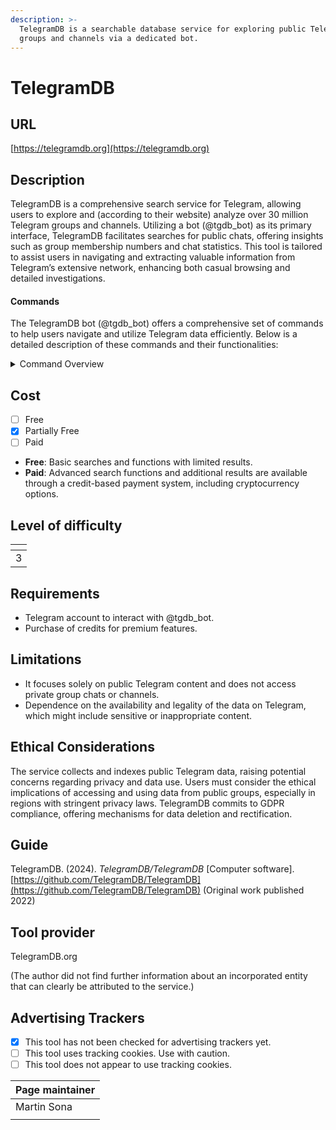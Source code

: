 ```yaml
---
description: >-
  TelegramDB is a searchable database service for exploring public Telegram
  groups and channels via a dedicated bot.
---
```


# TelegramDB

## URL

[https://telegramdb.org](https://telegramdb.org)

## Description

TelegramDB is a comprehensive search service for Telegram, allowing users to explore and (according to their website) analyze over 30 million Telegram groups and channels. Utilizing a bot (@tgdb\_bot) as its primary interface, TelegramDB facilitates searches for public chats, offering insights such as group membership numbers and chat statistics. This tool is tailored to assist users in navigating and extracting valuable information from Telegram’s extensive network, enhancing both casual browsing and detailed investigations.

#### Commands

The TelegramDB bot (@tgdb\_bot) offers a comprehensive set of commands to help users navigate and utilize Telegram data efficiently. Below is a detailed description of these commands and their functionalities:

<details>

<summary>Command Overview</summary>

**/search**

This command allows users to perform keyword-based searches to find groups and channels on Telegram. Users can specify whether they want to find only groups, only channels, or both. The basic search is free and provides up to 20 results, but users can extend this with purchased credits for more detailed results.

**/group and /channel**

These commands are specialized versions of the /search command, tailored specifically to either groups or channels. Using /group will limit the search results to groups only, while /channel will do the same for channels. These commands help users quickly access specific types of Telegram communities.

**/where**

The /where command is used to discover public groups in which a specified user has been a member. This function is particularly useful for tracking user activity or understanding the reach and influence of users within the Telegram ecosystem. It requires premium access, paid for through credits, to retrieve more than the basic number of results.

**/resolve**

This command converts Telegram IDs and usernames into detailed information about a user, group, or channel. It helps users quickly gather detailed data about entities on Telegram without having to navigate through the app or website. The /resolve command now includes additional information such as a user’s historical usernames, whether the user is premium, if the chat is verified, and if it is flagged for scams or fakes.

**/language**

Allows users to change the language of the bot interactions. Currently, it supports English and Italian, making it accessible to a broader audience. This command enhances the user experience by allowing non-English speakers to utilize the bot in their native language.

**Inline mode**

This feature enables users to resolve usernames and IDs directly from any chat without having to navigate to the bot chat. It streamlines the process of information retrieval, making it faster and more integrated into the regular use of Telegram.

**/members**

The /members command allows users to retrieve a list of all members within a specified group, including those with hidden membership. The results are provided in a .csv file format, suitable for data analysis and further processing in tools like Maltego.

**/network**

The new /network command provides a list of groups and channels frequented by the same community or containing similar content. The output is shown in a .csv file and is ranked with an advanced algorithm, ensuring the most similar community and/or content appear at the top. The result list includes channels, groups, and forums and is compatible with Maltego.

**/near**

The newly added /near command lists users who have the most interactions with a specified user. The output is shown in a .csv file, ranked with an advanced algorithm, ensuring the most relevant users appear at the top. The list includes users and bots, along with their IDs, names, and usernames, and is compatible with Maltego.

</details>

## Cost

* [ ] Free
* [x] Partially Free
* [ ] Paid

<!---->

* **Free**: Basic searches and functions with limited results.
* **Paid**: Advanced search functions and additional results are available through a credit-based payment system, including cryptocurrency options.

## Level of difficulty

<table><thead><tr><th data-type="rating" data-max="5"></th></tr></thead><tbody><tr><td>3</td></tr></tbody></table>

## Requirements

* Telegram account to interact with @tgdb\_bot.
* Purchase of credits for premium features.

## Limitations

* It focuses solely on public Telegram content and does not access private group chats or channels.
* Dependence on the availability and legality of the data on Telegram, which might include sensitive or inappropriate content.

## Ethical Considerations

The service collects and indexes public Telegram data, raising potential concerns regarding privacy and data use. Users must consider the ethical implications of accessing and using data from public groups, especially in regions with stringent privacy laws. TelegramDB commits to GDPR compliance, offering mechanisms for data deletion and rectification.

## Guide

TelegramDB. (2024). _TelegramDB/TelegramDB_ \[Computer software]. [https://github.com/TelegramDB/TelegramDB](https://github.com/TelegramDB/TelegramDB) (Original work published 2022)

## Tool provider

TelegramDB.org

(The author did not find further information about an incorporated entity that can clearly be attributed to the service.)

## Advertising Trackers

* [x] This tool has not been checked for advertising trackers yet.
* [ ] This tool uses tracking cookies. Use with caution.
* [ ] This tool does not appear to use tracking cookies.

| Page maintainer |
| --------------- |
| Martin Sona     |
|                 |


